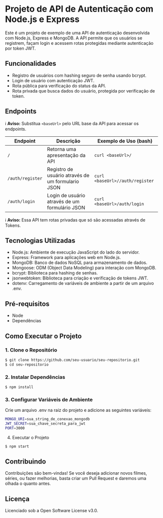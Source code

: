 # Projeto de API de Autenticação com Node.js e Express

Este é um projeto de exemplo de uma API de autenticação desenvolvida com Node.js, Express e MongoDB. A API permite que os usuários se registrem, façam login e acessem rotas protegidas mediante autenticação por token JWT.

## Funcionalidades

- Registro de usuários com hashing seguro de senha usando bcrypt.
- Login de usuário com autenticação JWT.
- Rota pública para verificação do status da API.
- Rota privada que busca dados do usuário, protegida por verificação de token.

## Endpoints

:information_source: **Aviso:** Substitua `<baseUrl>` pelo URL base da API para acessar os endpoints.

| Endpoint | Descrição | Exemplo de Uso (bash) |
|----------|-----------|-----------------------|
| `/` | Retorna uma apresentação da API | `curl <baseUrl>/` |
| `/auth/register` | Registro de usuário através de um formulario JSON | `curl <baseUrl>//auth/register` |
| `/auth/login` | Login de usuário através de um formulário JSON | `curl <baseUrl>/auth/login` |

:information_source: **Aviso:** Essa API tem rotas privadas que só são acessadas através de Tokens.

## Tecnologias Utilizadas

- Node.js: Ambiente de execução JavaScript do lado do servidor.
- Express: Framework para aplicações web em Node.js.
- MongoDB: Banco de dados NoSQL para armazenamento de dados.
- Mongoose: ODM (Object Data Modeling) para interação com MongoDB.
- bcrypt: Biblioteca para hashing de senhas.
- jsonwebtoken: Biblioteca para criação e verificação de tokens JWT.
- dotenv: Carregamento de variáveis de ambiente a partir de um arquivo .env.

## Pré-requisitos

- Node
- Dependências

## Como Executar o Projeto

### 1. Clone o Repositório

```bash
$ git clone https://github.com/seu-usuario/seu-repositorio.git
$ cd seu-repositorio
```

### 2. Instalar Dependências

```bash
$ npm install
```

### 3. Configurar Variáveis de Ambiente

Crie um arquivo .env na raiz do projeto e adicione as seguintes variáveis:

```bash
MONGO_URI=sua_string_de_conexao_mongodb
JWT_SECRET=sua_chave_secreta_para_jwt
PORT=3000
```

4. Executar o Projeto

```bash
$ npm start
```

## Contribuindo

Contribuições são bem-vindas! Se você deseja adicionar novos filmes, séries, ou fazer melhorias, basta criar um Pull Request e daremos uma olhada o quanto antes.

## Licença
Licenciado sob a Open Software License v3.0.

